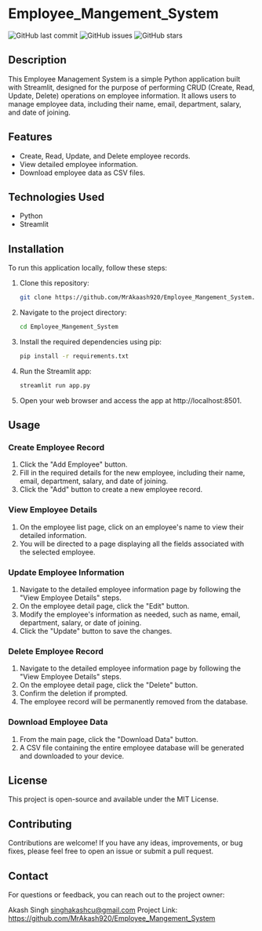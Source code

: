 # Employee_Mangement_System
![GitHub last commit](https://img.shields.io/github/last-commit/MrAkash920/Employee_Mangement_System)
![GitHub issues](https://img.shields.io/github/issues/MrAkash920/Employee_Mangement_System)
![GitHub stars](https://img.shields.io/github/stars/MrAkash920/Employee_Mangement_System?style=social)
## Description
This Employee Management System is a simple Python application built with Streamlit, designed for the purpose of performing CRUD (Create, Read, Update, Delete) operations on employee information. It allows users to manage employee data, including their name, email, department, salary, and date of joining.

## Features
- Create, Read, Update, and Delete employee records.
- View detailed employee information.
- Download employee data as CSV files.

## Technologies Used
- Python
- Streamlit

## Installation

To run this application locally, follow these steps:

1. Clone this repository:

    ```bash
    git clone https://github.com/MrAkaash920/Employee_Mangement_System.git
    
2. Navigate to the project directory:

    ```bash
    cd Employee_Mangement_System
    
3. Install the required dependencies using pip:

    ```bash
    pip install -r requirements.txt
    
4. Run the Streamlit app:

   ```bash
   streamlit run app.py
   
5. Open your web browser and access the app at http://localhost:8501.

## Usage

### Create Employee Record
1. Click the "Add Employee" button.
2. Fill in the required details for the new employee, including their name, email, department, salary, and date of joining.
3. Click the "Add" button to create a new employee record.

### View Employee Details
1. On the employee list page, click on an employee's name to view their detailed information.
2. You will be directed to a page displaying all the fields associated with the selected employee.

### Update Employee Information
1. Navigate to the detailed employee information page by following the "View Employee Details" steps.
2. On the employee detail page, click the "Edit" button.
3. Modify the employee's information as needed, such as name, email, department, salary, or date of joining.
4. Click the "Update" button to save the changes.

### Delete Employee Record
1. Navigate to the detailed employee information page by following the "View Employee Details" steps.
2. On the employee detail page, click the "Delete" button.
3. Confirm the deletion if prompted.
4. The employee record will be permanently removed from the database.

### Download Employee Data
1. From the main page, click the "Download Data" button.
2. A CSV file containing the entire employee database will be generated and downloaded to your device.

## License

This project is open-source and available under the MIT License.

## Contributing

Contributions are welcome! If you have any ideas, improvements, or bug fixes, please feel free to open an issue or submit a pull request.

## Contact

For questions or feedback, you can reach out to the project owner:

Akash Singh
singhakashcu@gmail.com
Project Link: https://github.com/MrAkash920/Employee_Mangement_System
